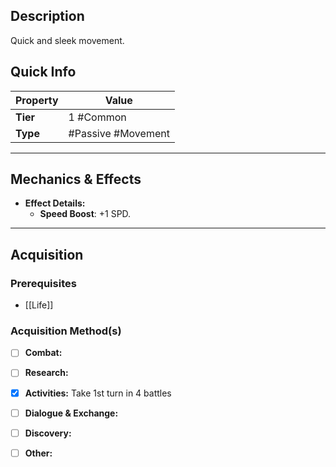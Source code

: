 ## Description
 Quick and sleek movement.

## Quick Info
| Property | Value              |
| -------- | ------------------ |
| **Tier** | 1 #Common          |
| **Type** | #Passive #Movement |

---

## Mechanics & Effects
- **Effect Details:**
    - **Speed Boost**: +1 SPD.

---

## Acquisition
### Prerequisites
- [[Life]]

### Acquisition Method(s)
- [ ] **Combat:** 
- [ ] **Research:** 
- [x] **Activities:** Take 1st turn in 4 battles
- [ ] **Dialogue & Exchange:** 
- [ ] **Discovery:** 
- [ ] **Other:** 

